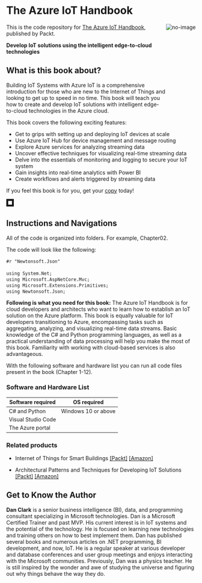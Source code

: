 # The Azure IoT Handbook

<a href="https://www.packtpub.com/product/the-azure-iot-handbook/9781837633616"><img src="https://content.packt.com/B19626/cover_image_small.jpg" alt="no-image" height="256px" align="right"></a>

This is the code repository for [The Azure IoT Handbook](https://www.packtpub.com/product/the-azure-iot-handbook/9781837633616), published by Packt.

**Develop IoT solutions using the intelligent edge-to-cloud technologies**

## What is this book about?
Building IoT Systems with Azure IoT is a comprehensive introduction for those who are new to the Internet of Things and looking to get up to speed in no time. This book will teach you how to create and develop IoT solutions with intelligent edge-to-cloud technologies in the Azure cloud.

This book covers the following exciting features:
* Get to grips with setting up and deploying IoT devices at scale
* Use Azure IoT Hub for device management and message routing
* Explore Azure services for analyzing streaming data
* Uncover effective techniques for visualizing real-time streaming data
* Delve into the essentials of monitoring and logging to secure your IoT system
* Gain insights into real-time analytics with Power BI
* Create workflows and alerts triggered by streaming data

If you feel this book is for you, get your [copy](https://www.amazon.com/Azure-IoT-Handbook-connectivity-intelligence/dp/1837633614) today!

<a href="https://www.packtpub.com/?utm_source=github&utm_medium=banner&utm_campaign=GitHubBanner"><img src="https://raw.githubusercontent.com/PacktPublishing/GitHub/master/GitHub.png" 
alt="https://www.packtpub.com/" border="5" /></a>

## Instructions and Navigations
All of the code is organized into folders. For example, Chapter02.

The code will look like the following:
```
#r "Newtonsoft.Json"

using System.Net;
using Microsoft.AspNetCore.Mvc;
using Microsoft.Extensions.Primitives;
using Newtonsoft.Json;

```

**Following is what you need for this book:**
The Azure IoT Handbook is for cloud developers and architects who want to learn how to establish an IoT solution on the Azure platform. This book is equally valuable for IoT developers transitioning to Azure, encompassing tasks such as aggregating, analyzing, and visualizing real-time data streams. Basic knowledge of the C# and Python programming languages, as well as a practical understanding of data processing will help you make the most of this book. Familiarity with working with cloud-based services is also advantageous.

With the following software and hardware list you can run all code files present in the book (Chapter 1-12).
### Software and Hardware List
| Software required | OS required        |
| ----------------  | -------------------|
| C# and Python     |Windows 10 or above |
|Visual Studio Code |                    |
|The Azure portal   |                    |

### Related products
* Internet of Things for Smart Buildings [[Packt]](https://www.packtpub.com/product/internet-of-things-for-smart-buildings/9781804619865) [[Amazon]](https://www.amazon.com/Internet-Things-Smart-Buildings-environments/dp/1804619868)

* Architectural Patterns and Techniques for Developing IoT Solutions [[Packt]](https://www.packtpub.com/product/architectural-patterns-and-techniques-for-developing-iot-solutions/9781803245492) [[Amazon]](https://www.amazon.com/IoT-Architectural-Patterns-Practice-manufacturing/dp/1803245492)

## Get to Know the Author
**Dan Clark**
 is a senior business intelligence (BI), data, and programming consultant specializing in Microsoft technologies. Dan is a Microsoft Certified Trainer and past MVP. His current interest is in IoT systems and the potential of the technology. He is focused on learning new technologies and training others on how to best implement them. Dan has published several books and numerous articles on .NET programming, BI development, and now, IoT. He is a regular speaker at various developer and database conferences and user group meetings and enjoys interacting with the Microsoft communities. Previously, Dan was a physics teacher. He is still inspired by the wonder and awe of studying the universe and figuring out why things behave the way they do.

